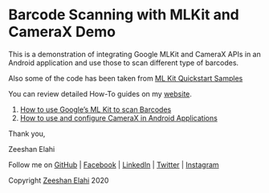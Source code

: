# Barcode Scanning with MLKit and CameraX Demo

This is a demonstration of integrating Google MLKit and CameraX APIs in an Android application and use those to scan different type of barcodes.

Also some of the code has been taken from [ML Kit Quickstart Samples](https://github.com/googlesamples/mlkit)

You can review detailed How-To guides on my [website](https://zeeshanelahi.com/).

1. [How to use Google’s ML Kit to scan Barcodes](https://www.zeeshanelahi.com/2020/06/how-to-use-google-ml-kit-to-scan-barcodes/)
2. [How to use and configure CameraX in Android Applications](https://www.zeeshanelahi.com/2020/07/how-to-use-and-configure-camerax-in-android-applications/)

Thank you,

Zeeshan Elahi

Follow me on
[GitHub](https://github.com/zeeshan-elahi)
| [Facebook](https://www.facebook.com/zeeshan.elahi/)
| [LinkedIn](https://www.linkedin.com/in/zeeshanelahi/)
| [Twitter](https://twitter.com/zeeshan_elahi)
| [Instagram](https://www.instagram.com/zeeshanelahi_official/)


Copyright [Zeeshan Elahi](https://zeeshanelahi.com) 2020